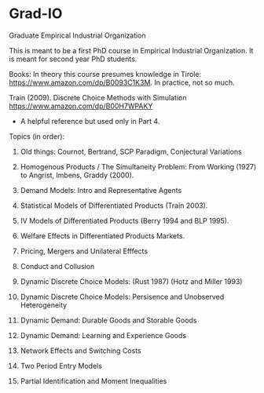 # Grad-IO
Graduate Empirical Industrial Organization

This is meant to be a first PhD course in Empirical Industrial Organization.
It is meant for second year PhD students.

Books:
In theory this course presumes knowledge in Tirole: https://www.amazon.com/dp/B0093C1K3M.
In practice, not so much.

Train (2009). Discrete Choice Methods with Simulation https://www.amazon.com/dp/B00H7WPAKY
- A helpful reference but used only in Part 4.

Topics (in order):

1. Old things: Cournot, Bertrand, SCP Paradigm, Conjectural Variations

2. Homogenous Products / The Simultaneity Problem: From Working (1927) to Angrist, Imbens, Graddy (2000).

3. Demand Models: Intro and Representative Agents

4. Statistical Models of Differentiated Products (Train 2003).

5. IV Models of Differentiated Products (Berry 1994 and BLP 1995).

6. Welfare Effects in Differentiated Products Markets.

7. Pricing, Mergers and Unilateral Efffects

8. Conduct and Collusion

9. Dynamic Discrete Choice Models: (Rust 1987) (Hotz and Miller 1993)

10. Dynamic Discrete Choice Models: Persisence and Unobserved Heterogeneity

11. Dynamic Demand: Durable Goods and Storable Goods

12. Dynamic Demand: Learning and Experience Goods

13. Network Effects and Switching Costs

14. Two Period Entry Models

15. Partial Identification and Moment Inequalities












